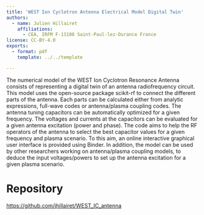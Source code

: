 ```yaml
---
title: 'WEST Ion Cyclotron Antenna Electrical Model Digital Twin'
authors:
  - name: Julien Hillairet
    affiliations:
      - CEA, IRFM F-13108 Saint-Paul-lez-Durance France
license: CC-BY-4.0
exports:
  - format: pdf
    template: ../../template

---
```


The numerical model of the WEST Ion Cyclotron Resonance Antenna consists of representing a digital twin of an antenna radiofrequency circuit. This model uses the open-source package scikit-rf to connect the different parts of the antenna. Each parts can be calculated either from analytic expressions, full-wave codes or antenna/plasma coupling codes. The antenna tuning capacitors can be automatically optimized for a given frequency. The voltages and currents at the capacitors can be evaluated for a given antenna excitation (power and phase). The code aims to help the RF operators of the antenna to select the best capacitor values for a given frequency and plasma scenario. To this aim, an online interactive graphical user interface is provided using Binder. In addition, the model can be used by other researchers working on antenna/plasma coupling models, to deduce the input voltages/powers to set up the antenna excitation for a given plasma scenario.

# Repository
https://github.com/jhillairet/WEST_IC_antenna

